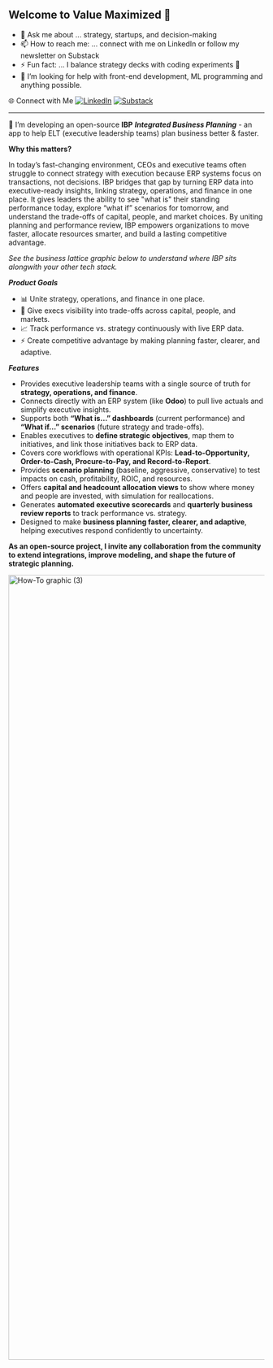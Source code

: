 ## Welcome to Value Maximized 👋  
- 💬 Ask me about ... strategy, startups, and decision-making  
- 📫 How to reach me: ... connect with me on LinkedIn or follow my newsletter on Substack
- ⚡ Fun fact: ... I balance strategy decks with coding experiments 🚀
- 👯 I’m looking for help with front-end development, ML programming and anything possible. 

🌐 Connect with Me
[![LinkedIn](https://img.shields.io/badge/LinkedIn-0A66C2?style=for-the-badge&logo=linkedin&logoColor=white)](https://www.linkedin.com/in/varun-jay-vj/)  [![Substack](https://img.shields.io/badge/Substack-FF6719?style=for-the-badge&logo=substack&logoColor=white)](https://valuemaximized.substack.com/)  

------------------------------

🔭 I’m developing an open-source **IBP** _**Integrated Business Planning**_  - an app to help ELT (executive leadership teams) plan business better & faster.   

**Why this matters?**

In today’s fast-changing environment, CEOs and executive teams often struggle to connect strategy with execution because ERP systems focus on transactions, not decisions. IBP bridges that gap by turning ERP data into executive-ready insights, linking strategy, operations, and finance in one place. It gives leaders the ability to see "what is" their standing performance today, explore “what if” scenarios for tomorrow, and understand the trade-offs of capital, people, and market choices. By uniting planning and performance review, IBP empowers organizations to move faster, allocate resources smarter, and build a lasting competitive advantage. 

_See the business lattice graphic below to understand where IBP sits alongwith your other tech stack._

_**Product Goals**_

- 📊 Unite strategy, operations, and finance in one place.  
- 👀 Give execs visibility into trade-offs across capital, people, and markets.  
- 📈 Track performance vs. strategy continuously with live ERP data.  
- ⚡ Create competitive advantage by making planning faster, clearer, and adaptive.    


_**Features**_

- Provides executive leadership teams with a single source of truth for **strategy, operations, and finance**.  
- Connects directly with an ERP system (like **Odoo**) to pull live actuals and simplify executive insights.  
- Supports both **“What is…” dashboards** (current performance) and **“What if…” scenarios** (future strategy and trade-offs).  
- Enables executives to **define strategic objectives**, map them to initiatives, and link those initiatives back to ERP data.  
- Covers core workflows with operational KPIs: **Lead-to-Opportunity, Order-to-Cash, Procure-to-Pay, and Record-to-Report**.  
- Provides **scenario planning** (baseline, aggressive, conservative) to test impacts on cash, profitability, ROIC, and resources.  
- Offers **capital and headcount allocation views** to show where money and people are invested, with simulation for reallocations.  
- Generates **automated executive scorecards** and **quarterly business review reports** to track performance vs. strategy.  
- Designed to make **business planning faster, clearer, and adaptive**, helping executives respond confidently to uncertainty.  


**As an open-source project, I invite any collaboration from the community to extend integrations, improve modeling, and shape the future of strategic planning.**

<img width="2000" height="1545" alt="How-To graphic (3)" src="https://github.com/user-attachments/assets/d14e0781-3c31-47df-ac92-4fabdcb1fc2f" />
